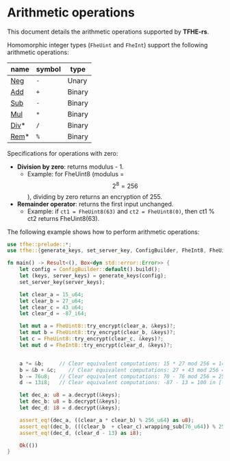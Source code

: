 # Arithmetic operations

This document details the arithmetic operations supported by **TFHE-rs**.

Homomorphic integer types (`FheUint` and `FheInt`) support the following arithmetic operations:

| name                                                      | symbol | type   |
| --------------------------------------------------------- | ------ | ------ |
| [Neg](https://doc.rust-lang.org/std/ops/trait.Neg.html)   | `-`    | Unary  |
| [Add](https://doc.rust-lang.org/std/ops/trait.Add.html)   | `+`    | Binary |
| [Sub](https://doc.rust-lang.org/std/ops/trait.Sub.html)   | `-`    | Binary |
| [Mul](https://doc.rust-lang.org/std/ops/trait.Mul.html)   | `*`    | Binary |
| [Div](https://doc.rust-lang.org/std/ops/trait.Div.html)\* | `/`    | Binary |
| [Rem](https://doc.rust-lang.org/std/ops/trait.Rem.html)\* | `%`    | Binary |

Specifications for operations with zero:

* **Division by zero**: returns modulus - 1.
  * Example: for FheUint8 (modulus = $$2^8=256$$), dividing by zero returns an encryption of 255.
* **Remainder operator**: returns the first input unchanged.
  * Example: if `ct1 = FheUint8(63)` and `ct2 = FheUint8(0)`, then ct1 % ct2 returns FheUint8(63).

The following example shows how to perform arithmetic operations:

```rust
use tfhe::prelude::*;
use tfhe::{generate_keys, set_server_key, ConfigBuilder, FheInt8, FheUint8};

fn main() -> Result<(), Box<dyn std::error::Error>> {
    let config = ConfigBuilder::default().build();
    let (keys, server_keys) = generate_keys(config);
    set_server_key(server_keys);

    let clear_a = 15_u64;
    let clear_b = 27_u64;
    let clear_c = 43_u64;
    let clear_d = -87_i64;

    let mut a = FheUint8::try_encrypt(clear_a, &keys)?;
    let mut b = FheUint8::try_encrypt(clear_b, &keys)?;
    let c = FheUint8::try_encrypt(clear_c, &keys)?;
    let mut d = FheInt8::try_encrypt(clear_d, &keys)?;


    a *= &b;     // Clear equivalent computations: 15 * 27 mod 256 = 149
    b = &b + &c;    // Clear equivalent computations: 27 + 43 mod 256 = 70
    b -= 76u8;   // Clear equivalent computations: 70 - 76 mod 256 = 250
    d -= 13i8;   // Clear equivalent computations: -87 - 13 = 100 in [-128, 128[

    let dec_a: u8 = a.decrypt(&keys);
    let dec_b: u8 = b.decrypt(&keys);
    let dec_d: i8 = d.decrypt(&keys);

    assert_eq!(dec_a, ((clear_a * clear_b) % 256_u64) as u8);
    assert_eq!(dec_b, (((clear_b  + clear_c).wrapping_sub(76_u64)) % 256_u64) as u8);
    assert_eq!(dec_d, (clear_d - 13) as i8);

    Ok(())
}
```
